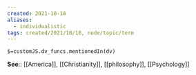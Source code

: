 ```yaml
---
created: 2021-10-18
aliases:
  - individualistic
tags: created/2021/10/18, node/topic/term
---
```

`$=customJS.dv_funcs.mentionedIn(dv)`

**See**:: [[America]], [[Christianity]], [[philosophy]], [[Psychology]]